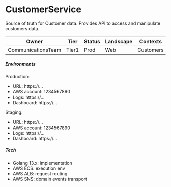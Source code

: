 # CustomerService

Source of truth for Customer data. Provides API to access and manipulate 
customers data.

Owner|Tier|Status|Landscape|Contexts
---|---|---|---|---
CommunicationsTeam|Tier1|Prod|Web|Customers

##### Environments

Production:

- URL: https://...
- AWS account: 1234567890
- Logs: https://...
- Dashboard: https://...

Staging:

- URL: https://...
- AWS account: 1234567890
- Logs: https://...
- Dashboard: https://... 

##### Tech

- Golang 13.x: implementation
- AWS ECS: execution env
- AWS ALB: request routing
- AWS SNS: domain events transport

